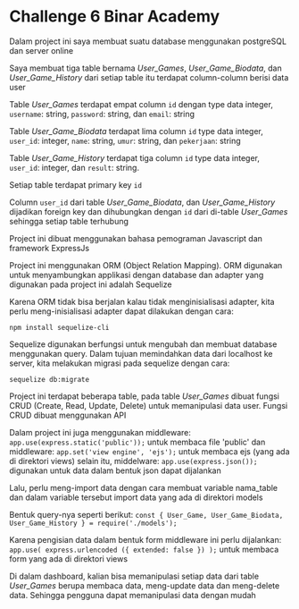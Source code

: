 # Challenge 6 Binar Academy

Dalam project ini saya membuat suatu database menggunakan postgreSQL dan server online

Saya membuat tiga table bernama *User_Games*, *User_Game_Biodata*, dan *User_Game_History* dari setiap table itu terdapat column-column berisi data user

Table *User_Games* terdapat empat column `id` dengan type data integer, `username`: string, `password`: string, dan `email`: string

Table *User_Game_Biodata* terdapat lima column `id` type data integer, `user_id`: integer, `name`: string, `umur`: string, dan `pekerjaan`: string

Table *User_Game_History* terdapat tiga column `id` type data integer, `user_id`: integer, dan `result`: string.

Setiap table terdapat primary key `id`

Column `user_id` dari table *User_Game_Biodata*, dan *User_Game_History* dijadikan foreign key dan dihubungkan dengan `id` dari di-table *User_Games* sehingga setiap table terhubung

Project ini dibuat menggunakan bahasa pemograman Javascript dan framework ExpressJs

Project ini menggunakan ORM (Object Relation Mapping). ORM digunakan untuk menyambungkan applikasi dengan database dan adapter yang digunakan pada project ini adalah Sequelize

Karena ORM tidak bisa berjalan kalau tidak menginisialisasi adapter, kita perlu meng-inisialisasi adapter dapat dilakukan dengan cara:

```
npm install sequelize-cli
```

Sequelize digunakan berfungsi untuk mengubah dan membuat database menggunakan query. Dalam tujuan memindahkan data dari localhost ke server, kita melakukan migrasi pada sequelize dengan cara: 

```
sequelize db:migrate
```

Project ini terdapat beberapa table, pada table *User_Games* dibuat fungsi CRUD (Create, Read, Update, Delete) untuk memanipulasi data user. Fungsi CRUD dibuat menggunakan API

Dalam project ini juga menggunakan middleware: `app.use(express.static('public'));` untuk membaca file 'public' dan middleware: `app.set('view engine', 'ejs');` untuk membaca ejs (yang ada di direktori views) selain itu, middelware: `app.use(express.json());` digunakan untuk data dalam bentuk json dapat dijalankan

Lalu, perlu meng-import data dengan cara membuat variable nama_table dan dalam variable tersebut import data yang ada di direktori models

Bentuk query-nya seperti berikut: `const { User_Game, User_Game_Biodata, User_Game_History } = require('./models');`

Karena pengisian data dalam bentuk form middleware ini perlu dijalankan: `app.use( express.urlencoded ({ extended: false }) );` untuk membaca form yang ada di direktori views

Di dalam dashboard, kalian bisa memanipulasi setiap data dari table *User_Games* berupa membaca data, meng-update data dan meng-delete data. Sehingga pengguna dapat memanipulasi data dengan mudah
